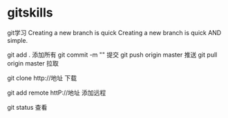 # gitskills
git学习
Creating a new branch is quick
Creating a new branch is quick AND simple.

git add . 添加所有
git commit -m "" 提交
git push origin master 推送
git pull origin master 拉取

git clone http://地址 下载

git add remote httP://地址 添加远程

git status 查看
